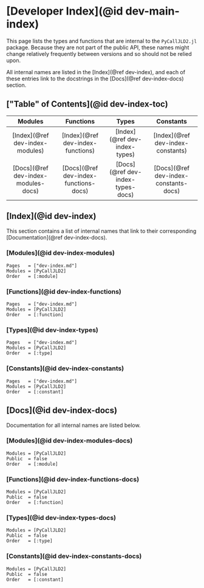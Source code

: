 # [Developer Index](@id dev-main-index)

This page lists the types and functions that are internal to the `PyCallJLD2.jl` package.
Because they are not part of the public API, these names might change relatively frequently between versions and so should not be relied upon.

All internal names are listed in the [Index](@ref dev-index), and each of these entries link to the docstrings in the [Docs](@ref dev-index-docs) section.

## ["Table" of Contents](@id dev-index-toc)

| **Modules** | **Functions** | **Types** | **Constants** |
|:-----------:|:-------------:|:---------:|:-------------:|
| [Index](@ref dev-index-modules) | [Index](@ref dev-index-functions) | [Index](@ref dev-index-types) | [Index](@ref dev-index-constants) |
| [Docs](@ref dev-index-modules-docs) | [Docs](@ref dev-index-functions-docs) | [Docs](@ref dev-index-types-docs) | [Docs](@ref dev-index-constants-docs) |

## [Index](@id dev-index)

This section contains a list of internal names that link to their corresponding [Documentation](@ref dev-index-docs).

### [Modules](@id dev-index-modules)

```@index
Pages   = ["dev-index.md"]
Modules = [PyCallJLD2]
Order   = [:module]
```

### [Functions](@id dev-index-functions)

```@index
Pages   = ["dev-index.md"]
Modules = [PyCallJLD2]
Order   = [:function]
```

### [Types](@id dev-index-types)

```@index
Pages   = ["dev-index.md"]
Modules = [PyCallJLD2]
Order   = [:type]
```

### [Constants](@id dev-index-constants)

```@index
Pages   = ["dev-index.md"]
Modules = [PyCallJLD2]
Order   = [:constant]
```

## [Docs](@id dev-index-docs)

Documentation for all internal names are listed below.

### [Modules](@id dev-index-modules-docs)

```@autodocs
Modules = [PyCallJLD2]
Public  = false
Order   = [:module]
```

### [Functions](@id dev-index-functions-docs)

```@autodocs
Modules = [PyCallJLD2]
Public  = false
Order   = [:function]
```

### [Types](@id dev-index-types-docs)

```@autodocs
Modules = [PyCallJLD2]
Public  = false
Order   = [:type]
```

### [Constants](@id dev-index-constants-docs)

```@autodocs
Modules = [PyCallJLD2]
Public  = false
Order   = [:constant]
```
